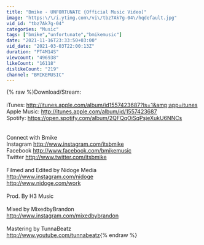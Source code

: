 ```yaml
---
title: "Bmike - UNFORTUNATE {Official Music Video]"
image: "https:\/\/i.ytimg.com\/vi\/tbz7Ak7g-04\/hqdefault.jpg"
vid_id: "tbz7Ak7g-04"
categories: "Music"
tags: ["bmike","unfortunate","bmikemusic"]
date: "2021-11-16T23:33:50+03:00"
vid_date: "2021-03-03T22:00:13Z"
duration: "PT4M14S"
viewcount: "496938"
likeCount: "16118"
dislikeCount: "219"
channel: "BMIKEMUSIC"
---
```

{% raw %}Download/Stream:<br /><br />iTunes: <a rel="nofollow" target="blank" href="http://itunes.apple.com/album/id1557423687?ls=1&amp;app=itunes">http://itunes.apple.com/album/id1557423687?ls=1&amp;app=itunes</a><br />Apple Music: <a rel="nofollow" target="blank" href="http://itunes.apple.com/album/id/1557423687">http://itunes.apple.com/album/id/1557423687</a><br />Spotify: <a rel="nofollow" target="blank" href="https://open.spotify.com/album/2QFQqOiSqPsjeXukU6NNCs">https://open.spotify.com/album/2QFQqOiSqPsjeXukU6NNCs</a><br /><br /><br />Connect with Bmike<br />Instagram <a rel="nofollow" target="blank" href="http://www.instagram.com/itsbmike​">http://www.instagram.com/itsbmike​</a><br />Facebook <a rel="nofollow" target="blank" href="http://www.facebook.com/bmikemusic​">http://www.facebook.com/bmikemusic​</a><br />Twitter <a rel="nofollow" target="blank" href="http://www.twitter.com/itsbmike​">http://www.twitter.com/itsbmike​</a><br /><br />Filmed and Edited by Nidoge Media<br /><a rel="nofollow" target="blank" href="http://www.instagram.com/nidoge">http://www.instagram.com/nidoge</a><br /><a rel="nofollow" target="blank" href="http://www.nidoge.com/work">http://www.nidoge.com/work</a><br /><br />Prod. By H3 Music<br /><br />Mixed by MixedbyBrandon<br /><a rel="nofollow" target="blank" href="http://www.instagram.com/mixedbybrandon">http://www.instagram.com/mixedbybrandon</a><br /><br />Mastering by TunnaBeatz<br /><a rel="nofollow" target="blank" href="http://www.youtube.com/tunnabeatz">http://www.youtube.com/tunnabeatz</a>{% endraw %}
